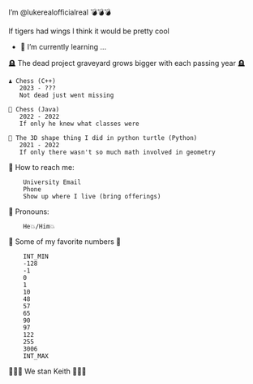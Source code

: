 I’m @lukerealofficialreal 💣️💣️💣️

If tigers had wings I think it would be pretty cool 

- 🌱 I’m currently learning ...

🪦 The dead project graveyard grows bigger with each passing year 🪦

    ♟️ Chess (C++)
       2023 - ???
       Not dead just went missing
    
    🎯 Chess (Java)
       2022 - 2022
       If only he knew what classes were
    
    🐢 The 3D shape thing I did in python turtle (Python)
       2021 - 2022
       If only there wasn't so much math involved in geometry


🦃 How to reach me:

        University Email
        Phone
        Show up where I live (bring offerings)
  
🌭 Pronouns:
        
        He💥/Him💥
    
🔢 Some of my favorite numbers 🔢

        INT_MIN
        -128
        -1
        0
        1
        10
        48
        57
        65
        90
        97
        122
        255
        3006
        INT_MAX



🐀🐀🐀 We stan Keith 🐀🐀🐀
    

<!---
lukerealofficialreal/lukerealofficialreal is a ✨ special ✨ repository because its `README.md` (this file) appears on your GitHub profile.
You can click the Preview link to take a look at your changes.
--->
